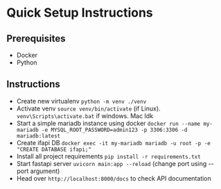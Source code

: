 # Quick Setup Instructions
## Prerequisites
-	Docker 
-	Python
## Instructions
- Create new virtualenv `python -m venv ./venv`
- Activate venv `source venv/bin/activate` (if Linux). `venv\Scripts\activate.bat` if windows. Mac Idk
- Start a simple mariadb instance using docker `docker run --name my-mariadb -e MYSQL_ROOT_PASSWORD=admin123 -p 3306:3306 -d mariadb:latest
`
- Create ifapi DB `docker exec -it my-mariadb mariadb -u root -p -e "CREATE DATABASE ifapi;"`
- Install all project requirements `pip install -r requirements.txt`
- Start fastapi server `uvicorn main:app --reload` (change port using --port argument)
- Head over `http://localhost:8000/docs` to check API documentation 
